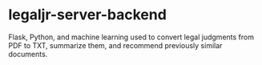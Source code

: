 # legaljr-server-backend
 Flask, Python, and machine learning used to convert legal judgments from PDF to TXT, summarize them, and recommend previously similar documents.

